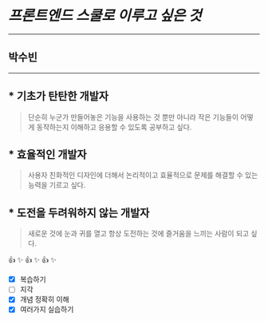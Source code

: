 # **_프론트엔드 스쿨로 이루고 싶은 것_**
* * *
## <div class=pull-right> 박수빈</div>
* * *
## * 기초가 탄탄한 개발자
>단순히 누군가 만들어놓은 기능을 사용하는 것 뿐만 아니라 작은 기능들이 어떻게 동작하는지 이해하고 응용할 수 있도록 공부하고 싶다.
## * 효율적인 개발자
>사용자 친화적인 디자인에 더해서 논리적이고 효율적으로 문제를 해결할 수 있는 능력을 기르고 싶다.
## * 도전을 두려워하지 않는 개발자
>새로운 것에 눈과 귀를 열고 항상 도전하는 것에 즐거움을 느끼는 사람이 되고 싶다.    

:+1: :sparkles: :+1: :sparkles: :+1: :sparkles:

- [x] 복습하기
- [ ] 지각
- [x] 개념 정확히 이해
- [x] 여러가지 실습하기
